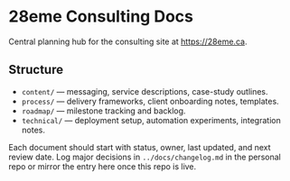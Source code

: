 # 28eme Consulting Docs

Central planning hub for the consulting site at https://28eme.ca.

## Structure
- `content/` — messaging, service descriptions, case-study outlines.
- `process/` — delivery frameworks, client onboarding notes, templates.
- `roadmap/` — milestone tracking and backlog.
- `technical/` — deployment setup, automation experiments, integration notes.

Each document should start with status, owner, last updated, and next review date. Log major decisions in `../docs/changelog.md` in the personal repo or mirror the entry here once this repo is live.
